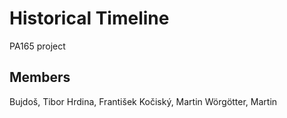 # Historical Timeline
PA165 project

## Members
Bujdoš, Tibor
Hrdina, František
Kočiský, Martin
Wörgötter, Martin 

